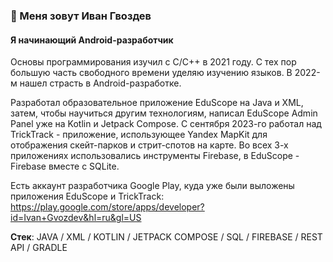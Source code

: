 ### 👋 Меня зовут Иван Гвоздев
#### Я начинающий Android-разработчик

Основы программирования изучил с C/C++ в 2021 году. С тех пор большую часть свободного времени уделяю изучению языков. В 2022-м нашел страсть в Android-разработке.

Разработал образовательное приложение EduScope на Java и XML, затем, чтобы научиться другим технологиям, написал EduScope Admin Panel уже на Kotlin и Jetpack Compose. С сентября 2023-го работал над TrickTrack - приложение, использующее Yandex MapKit для отображения скейт-парков и стрит-спотов на карте. Во всех 3-х приложениях использовались инструменты Firebase, в EduScope - Firebase вместе с SQLite.

Есть аккаунт разработчика Google Play, куда уже были выложены приложения EduScope и TrickTrack: https://play.google.com/store/apps/developer?id=Ivan+Gvozdev&hl=ru&gl=US

**Стек**: JAVA / XML / KOTLIN / JETPACK COMPOSE / SQL / FIREBASE / REST API / GRADLE




